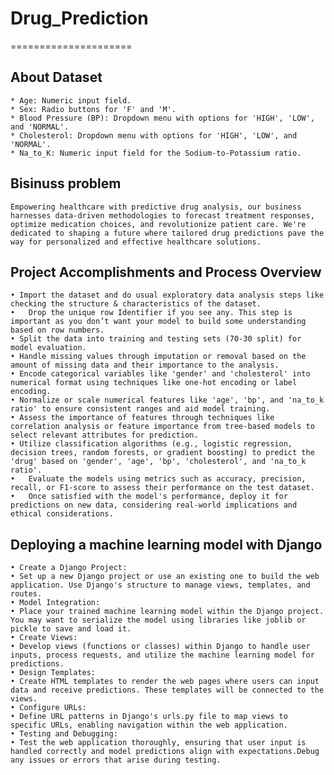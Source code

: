# Drug_Prediction
=====================

## About Dataset
    * Age: Numeric input field.
    * Sex: Radio buttons for 'F' and 'M'.
    * Blood Pressure (BP): Dropdown menu with options for 'HIGH', 'LOW', and 'NORMAL'.
    * Cholesterol: Dropdown menu with options for 'HIGH', 'LOW', and 'NORMAL'.
    * Na_to_K: Numeric input field for the Sodium-to-Potassium ratio.

## Bisinuss problem
    Empowering healthcare with predictive drug analysis, our business harnesses data-driven methodologies to forecast treatment responses, optimize medication choices, and revolutionize patient care. We're dedicated to shaping a future where tailored drug predictions pave the way for personalized and effective healthcare solutions.

## Project Accomplishments and Process Overview

    • Import the dataset and do usual exploratory data analysis steps like checking the structure & characteristics of the dataset.
    •	Drop the unique row Identifier if you see any. This step is important as you don’t want your model to build some understanding based on row numbers.
    • Split the data into training and testing sets (70-30 split) for model evaluation.
    • Handle missing values through imputation or removal based on the amount of missing data and their importance to the analysis.
    • Encode categorical variables like 'gender' and 'cholesterol' into numerical format using techniques like one-hot encoding or label encoding.
    • Normalize or scale numerical features like 'age', 'bp', and 'na_to_k ratio' to ensure consistent ranges and aid model training. 
    • Assess the importance of features through techniques like correlation analysis or feature importance from tree-based models to select relevant attributes for prediction.
    • Utilize classification algorithms (e.g., logistic regression, decision trees, random forests, or gradient boosting) to predict the 'drug' based on 'gender', 'age', 'bp', 'cholesterol', and 'na_to_k ratio'.
    •	Evaluate the models using metrics such as accuracy, precision, recall, or F1-score to assess their performance on the test dataset.
    •	Once satisfied with the model's performance, deploy it for predictions on new data, considering real-world implications and ethical considerations.

## Deploying a machine learning model with Django

    • Create a Django Project:
    • Set up a new Django project or use an existing one to build the web application. Use Django's structure to manage views, templates, and routes.
    • Model Integration:
    • Place your trained machine learning model within the Django project. You may want to serialize the model using libraries like joblib or pickle to save and load it.
    • Create Views:
    • Develop views (functions or classes) within Django to handle user inputs, process requests, and utilize the machine learning model for predictions.
    • Design Templates:
    • Create HTML templates to render the web pages where users can input data and receive predictions. These templates will be connected to the views.
    • Configure URLs:
    • Define URL patterns in Django's urls.py file to map views to specific URLs, enabling navigation within the web application.
    • Testing and Debugging:
    • Test the web application thoroughly, ensuring that user input is handled correctly and model predictions align with expectations.Debug any issues or errors that arise during testing.
